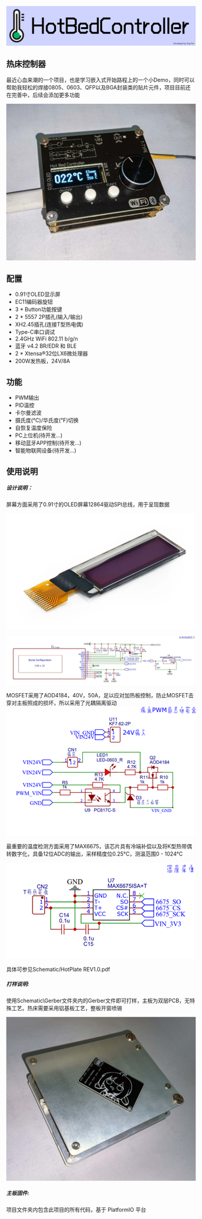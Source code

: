 ![Cover](Image/Cover.png)

## 热床控制器

最近心血来潮的一个项目，也是学习嵌入式开始路程上的一个小Demo，同时可以帮助我轻松的焊接0805、0603、QFP以及BGA封装类的贴片元件，项目目前还在完善中，后续会添加更多功能

![Controller](Image/Controller.jpg)

## 配置

- 0.91寸OLED显示屏
- EC11编码器旋钮
- 3 * Button功能按键
- 2 * 5557 2P插孔(输入/输出)
- XH2.45插孔(连接T型热电偶)
- Type-C串口调试
- 2.4GHz WiFi 802.11 b/g/n
- 蓝牙 v4.2 BR/EDR 和 BLE
- 2 * Xtensa®32位LX6微处理器
- 200W发热板，24V/8A

## 功能

- PWM输出
- PID温控
- 卡尔曼滤波
- 摄氏度(℃)/华氏度(℉)切换
- 自恢复温度保险
- PC上位机(待开发...)
- 移动蓝牙APP控制(待开发...)
- 智能物联网设备(待开发...)

## 使用说明

##### 设计说明：

屏幕方面采用了0.91寸的OLED屏幕12864驱动SPI总线，用于呈现数据

![0.91OLDE](Image/0.91OLDE.png)

![ScreenDriver](Image/ScreenDriver.jpg)

MOSFET采用了AOD4184，40V，50A，足以应对加热板控制，防止MOSFET击穿对主板照成的损坏，所以采用了光耦隔离驱动![MOSFET](Image\MOSFET.png)

最重要的温度检测方面采用了MAX6675，该芯片具有冷端补偿以及将K型热带偶转数字化，具备12位ADC的输出，采样精度位0.25°C，测温范围0 - 1024°C

![MAX6675](Image/MAX6675.png)

具体可参见Schematic/HotPlate REV1.0.pdf

##### 打样说明:

使用Schematic\Gerber文件夹内的Gerber文件即可打样，主板为双层PCB，无特殊工艺。热床需要采用铝基板工艺，整板开窗喷锡

![HotBed](Image/HotBed.jpg)

##### 主板固件:

项目文件夹内包含此项目的所有代码，基于 PlatformIO 平台
